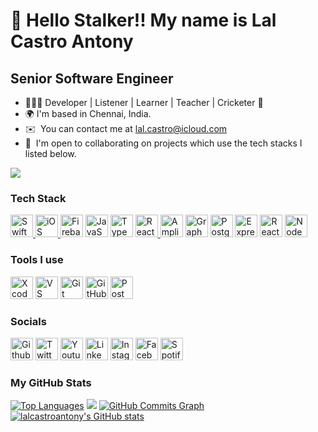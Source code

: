 👋 Hello Stalker!! My name is Lal Castro Antony
===========================
Senior Software Engineer
---------------------------
* 💁🏻‍♂️  Developer | Listener | Learner | Teacher | Cricketer 🏏
* 🌍  I'm based in Chennai, India.
* ✉️  You can contact me at [lal.castro@icloud.com](mailto:lal.castro@icloud.com) 
* 🤝  I'm open to collaborating on projects which use the tech stacks I listed below.

<a href="https://www.twitter.com/lalcastroantony" target="_blank" rel="noreferrer"><img src="https://img.shields.io/twitter/url?label=Follow%20Lal%20Castro&style=social&url=https%3A%2F%2Ftwitter.com%2Flalcastroantony" /></a>



### Tech Stack  

<p align="left">
<a href="https://developer.apple.com/swift/" target="_blank" rel="noreferrer"><img src="https://cdn.svgporn.com/logos/swift.svg?response-content-disposition=attachment%3Bfilename%3Dswift.svg" height="36" alt="Swift" /> 
<a href="https://developer.apple.com/ios/" target="_blank" rel="noreferrer"><img src="https://img.icons8.com/?id=ZS86z3goveDT&format=gif&name=icons8-apple-logo.gif" height="36" alt="iOS" />  
<a href="https://firebase.google.com/" target="_blank" rel="noreferrer"><img src="https://cdn.svgporn.com/logos/firebase.svg?response-content-disposition=attachment%3Bfilename%3Dfirebase.svg" height="36" alt="Firebase" /></a>
<a href="https://developer.mozilla.org/en-US/docs/Web/JavaScript" target="_blank" rel="noreferrer"><img src="https://img.icons8.com/?id=tGvHBPJaKqEd&format=gif&name=icons8-javascript.gif" height="36" alt="JavaScript" /></a> 
<a href="https://www.typescriptlang.org/" target="_blank" rel="noreferrer"><img src="https://cdn.svgporn.com/logos/typescript-icon.svg?response-content-disposition=attachment%3Bfilename%3Dtypescript-icon.svg" width="36" height="36" alt="TypeScript" /></a> 
<a href="https://reactnative.dev" target="_blank" rel="noreferrer"><img src="https://img.icons8.com/?id=YYYhFVbH4vFv&format=gif&name=icons8-react-native.gif" height="36" alt="React Native" /> 
<a href="https://aws.amazon.com/amplify/" target="_blank" rel="noreferrer"><img src="https://cdn.svgporn.com/logos/aws-amplify.svg?response-content-disposition=attachment%3Bfilename%3Daws-amplify.svg" height="36" alt="Amplify" /></a> 
<a href="https://graphql.org/" target="_blank" rel="noreferrer"><img src="https://cdn.svgporn.com/logos/graphql.svg?response-content-disposition=attachment%3Bfilename%3Dgraphql.svg" height="36" alt="GraphQL" /></a> 
<a href="https://www.postgresql.org/" target="_blank" rel="noreferrer"><img src="https://cdn.svgporn.com/logos/postgresql.svg?response-content-disposition=attachment%3Bfilename%3Dpostgresql.svg" height="36" alt="PostgreSQL" /></a> 
<a href="https://expressjs.com/" target="_blank" rel="noreferrer"><img src="https://img.icons8.com/?id=WNoJgbzDr3i2&format=svg&size=40&name=icons8-express-js.svg" height="36" alt="Express" /></a> 
<a href="https://reactjs.org/" target="_blank" rel="noreferrer"><img src="https://cdn.svgporn.com/logos/react.svg?response-content-disposition=attachment%3Bfilename%3Dreact.svg" height="36" alt="React" /></a>
<a href="https://nodejs.org/en/" target="_blank" rel="noreferrer"><img src="https://cdn.svgporn.com/logos/nodejs-icon.svg?response-content-disposition=attachment%3Bfilename%3Dnodejs-icon.svg" height="36" alt="NodeJS" /></a>   
</p> 


### Tools I use

<p>
<a href="https://developer.apple.com/xcode/" target="_blank" rel="noreferrer"><img src="https://img.icons8.com/?id=51974&format=svg&size=96&name=icons8-xcode.svg" height="36" alt="Xcode" /></a>
<a href="https://code.visualstudio.com" target="_blank" rel="noreferrer"><img src="https://img.icons8.com/?id=0OQR1FYCuA9f&format=svg&size=48&name=icons8-visual-studio-code-2019.svg" height="36" alt="VS Code" /></a>
<a href="https://git-scm.com" target="_blank" rel="noreferrer"><img src="https://img.icons8.com/?id=20906&format=svg&size=48&name=icons8-git.svg" height="36" alt="Git" /></a>
<a href="https://desktop.github.com" target="_blank" rel="noreferrer"><img src="https://img.icons8.com/?id=bVGqATNwfhYq&format=svg&size=48&name=icons8-github.svg" height="36" alt="GitHub Desktop" /></a>
<a href="https://www.postman.com" target="_blank" rel="noreferrer"><img src="https://cdn.svgporn.com/logos/postman.svg?response-content-disposition=attachment%3Bfilename%3Dpostman.svg" height="36" alt="Postman" /></a>
</p>


### Socials  

<p>
<a href="https://www.github.com/lalcastroantony" target="_blank" rel="noreferrer"><img src="https://img.icons8.com/?id=4MhUS4CzoLbx&format=gif&name=icons8-github.gif" height="36" alt="Github" /></a>
<a href="https://www.twitter.com/lalcastroantony" target="_blank" rel="noreferrer"><img src="https://img.icons8.com/?id=xWVjuc9hryql&format=gif&name=icons8-twitter.gif" height="36" alt="Twitter" /></a> 
<a href="https://www.youtube.com/c/LalCastro" target="_blank" rel="noreferrer"><img src="https://img.icons8.com/?id=p4rU35mvmXMQ&format=gif&name=icons8-youtube-logo.gif" height="36" alt="Youtube" /></a>
<a href="https://www.linkedin.com/in/lalcastro" target="_blank" rel="noreferrer"><img src="https://img.icons8.com/?id=TpMqKvVFD9pP&format=gif&name=icons8-linkedin-2.gif" height="36" alt="LinkedIn" /></a>
<a href="http://www.instagram.com/lal.castro" target="_blank" rel="noreferrer"><img src="https://img.icons8.com/?id=ZRiAFreol5mE&format=gif&name=icons8-instagram.gif" height="36" alt="Instagram" /></a>
<a href="https://www.facebook.com/lal.castro.antony" target="_blank" rel="noreferrer"><img src="https://img.icons8.com/?id=CtrV2SV33rD9&format=gif&name=icons8-facebook-circled.gif" height="36" alt="Facebook" /></a> 
<a href="https://open.spotify.com/user/31l3kh7e4gpgj2f7uqvuj53xsxfq" target="_blank" rel="noreferrer"><img src="https://img.icons8.com/?id=JBDiZwh5LGP3&format=gif&name=icons8-spotify.gif" height="36" alt="Spotify" /></a> 
</p>
  

### My GitHub Stats
<p>
<a href="https://github.com/lalcastroantony" align="left"><img src="https://github-readme-stats.vercel.app/api/top-langs/?username=lalcastroantony&langs_count=10&title_color=0891b2&text_color=ffffff&icon_color=0891b2&bg_color=000000&hide_border=true&locale=en&custom_title=Top%20%Languages" alt="Top Languages" /></a>
<a href="http://www.github.com/lalcastroantony"><img src="https://github-readme-streak-stats.herokuapp.com/?user=lalcastroantony&stroke=ffffff&background=000000&ring=0891b2&fire=0891b2&currStreakNum=ffffff&currStreakLabel=0891b2&sideNums=ffffff&sideLabels=ffffff&dates=ffffff&hide_border=true" /></a>
<a href="http://www.github.com/lalcastroantony"><img src="https://github-readme-activity-graph.cyclic.app/graph?username=lalcastroantony&bg_color=000000&color=ffffff&line=0891b2&point=ffffff&area_color=000000&area=true&hide_border=true&custom_title=GitHub%20Commits%20Graph" alt="GitHub Commits Graph" /></a>
<a href="http://www.github.com/lalcastroantony"><img src="https://github-readme-stats.vercel.app/api?username=lalcastroantony&show_icons=true&hide=&count_private=true&title_color=0891b2&text_color=ffffff&icon_color=0891b2&bg_color=000000&hide_border=true&show_icons=true" alt="lalcastroantony's GitHub stats" /></a>
</p>


